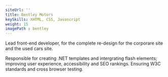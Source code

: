 ```yaml
---
siteUrl: ''
title: Bentley Motors
keySkills: XHTML, CSS, Javascript
weight: 15
imagePath : bentley
---
```


Lead front-end developer, for the complete re-design for the corporare site and the used cars site.

Responsible for creating .NET templates and intergrating flash elements; improving user experience, accessibility and SEO rankings. Ensuring W3C standards and cross browser testing.